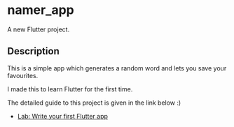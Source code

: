 # namer_app

A new Flutter project.

## Description

This is a simple app which generates a random word and lets you save your favourites.

I made this to learn Flutter for the first time.

The detailed guide to this project is given in the link below :)

- [Lab: Write your first Flutter app](https://codelabs.developers.google.com/codelabs/flutter-codelab-first)
